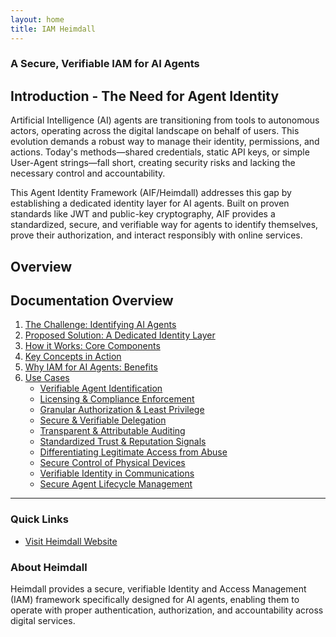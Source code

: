 ```yaml
---
layout: home
title: IAM Heimdall
---
```


### A Secure, Verifiable IAM for AI Agents

## Introduction - The Need for Agent Identity

Artificial Intelligence (AI) agents are transitioning from tools to autonomous actors, operating across the digital landscape on behalf of users. This evolution demands a robust way to manage their identity, permissions, and actions. Today's methods—shared credentials, static API keys, or simple User-Agent strings—fall short, creating security risks and lacking the necessary control and accountability.

This Agent Identity Framework (AIF/Heimdall) addresses this gap by establishing a dedicated identity layer for AI agents. Built on proven standards like JWT and public-key cryptography, AIF provides a standardized, secure, and verifiable way for agents to identify themselves, prove their authorization, and interact responsibly with online services.

## Overview

## Documentation Overview

1. [The Challenge: Identifying AI Agents](./Challenges.md)
2. [Proposed Solution: A Dedicated Identity Layer](./Proposed%20Solution.md)
3. [How it Works: Core Components](./Core%20Components.md)
4. [Key Concepts in Action](./Key%20Concepts.md)
5. [Why IAM for AI Agents: Benefits](./ValueProposition.md)
6. [Use Cases](./Use%20Cases.md)
   - [Verifiable Agent Identification](./use-cases/IDandAuth.md)
   - [Licensing & Compliance Enforcement](./use-cases/ComplianceEnforcement.md)
   - [Granular Authorization & Least Privilege](./use-cases/AuthandLeastPrivilege.md)
   - [Secure & Verifiable Delegation](./use-cases/delegationofauthority.md)
   - [Transparent & Attributable Auditing](./use-cases/AgentAuditing.md)
   - [Standardized Trust & Reputation Signals](/use-cases/trust-signals)
   - [Differentiating Legitimate Access from Abuse](./use-cases/BotAbuse.md)
   - [Secure Control of Physical Devices](./use-cases/PhysicalDevices.md)
   - [Verifiable Identity in Communications](./use-cases/VoiceVerification.md)
   - [Secure Agent Lifecycle Management](./use-cases/LifecycleManagement.md)

---

### Quick Links

- [Visit Heimdall Website](https://iamheimdall.com)

### About Heimdall

Heimdall provides a secure, verifiable Identity and Access Management (IAM) framework specifically designed for AI agents, enabling them to operate with proper authentication, authorization, and accountability across digital services.